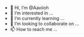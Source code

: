- 👋 Hi, I’m @Aaviioh
- 👀 I’m interested in ...
- 🌱 I’m currently learning ...
- 💞️ I’m looking to collaborate on ...
- 📫 How to reach me ...

<!---
Aaviioh/Aaviioh is a ✨ special ✨ repository because its `README.md` (this file) appears on your GitHub profile.
You can click the Preview link to take a look at your changes.
--->
